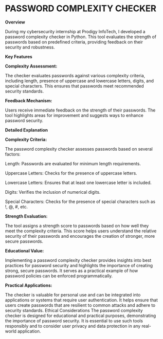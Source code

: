 # PASSWORD COMPLEXITY CHECKER

**Overview**

During my cybersecurity internship at Prodigy InfoTech, I developed a password complexity checker in Python. This tool evaluates the strength of passwords based on predefined criteria, providing feedback on their security and robustness.

**Key Features**

**Complexity Assessment:** 

The checker evaluates passwords against various complexity criteria, including length, presence of uppercase and lowercase letters, digits, and special characters. This ensures that passwords meet recommended security standards.

**Feedback Mechanism:** 

Users receive immediate feedback on the strength of their passwords. The tool highlights areas for improvement and suggests ways to enhance password security.

**Detailed Explanation**

**Complexity Criteria:**

The password complexity checker assesses passwords based on several factors:

Length: Passwords are evaluated for minimum length requirements.

Uppercase Letters: Checks for the presence of uppercase letters.

Lowercase Letters: Ensures that at least one lowercase letter is included.

Digits: Verifies the inclusion of numerical digits.

Special Characters: Checks for the presence of special characters such as !, @, #, etc.

**Strength Evaluation:**

The tool assigns a strength score to passwords based on how well they meet the complexity criteria. This score helps users understand the relative security of their passwords and encourages the creation of stronger, more secure passwords.

**Educational Value:**

Implementing a password complexity checker provides insights into best practices for password security and highlights the importance of creating strong, secure passwords. It serves as a practical example of how password policies can be enforced programmatically.

**Practical Applications:**

The checker is valuable for personal use and can be integrated into applications or systems that require user authentication. It helps ensure that users create passwords that are resilient to common attacks and adhere to security standards.
Ethical Considerations
The password complexity checker is designed for educational and practical purposes, demonstrating the importance of password security. It is essential to use such tools responsibly and to consider user privacy and data protection in any real-world application.
